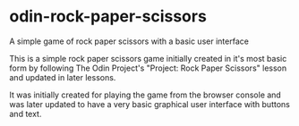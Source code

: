# odin-rock-paper-scissors
A simple game of rock paper scissors with a basic user interface

This is a simple rock paper scissors game initially created in it's 
most basic form by following The Odin Project's "Project: Rock Paper 
Scissors" lesson and updated in later lessons.

It was initially created for playing the game from the browser console 
and was later updated to have a very basic graphical user interface 
with buttons and text.
